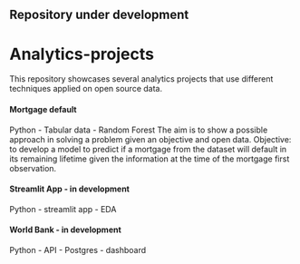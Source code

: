 ## Repository under development

# Analytics-projects
This repository showcases several analytics projects that use different techniques applied on open source data.


#### Mortgage default
Python - Tabular data - Random Forest
The aim is to show a possible approach in solving a problem given an objective and open data.
Objective: to develop a model to predict if a mortgage from the dataset will default in its remaining lifetime given the information at the time of the mortgage first observation.


#### Streamlit App - in development
Python - streamlit app - EDA


####  World Bank - in development
Python - API - Postgres - dashboard

